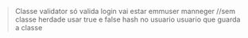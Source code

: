 > Classe validator só valida
> login vai estar emmuser manneger
//sem classe herdade
> usar true e false
> hash no usuario
> usuario que guarda a classe